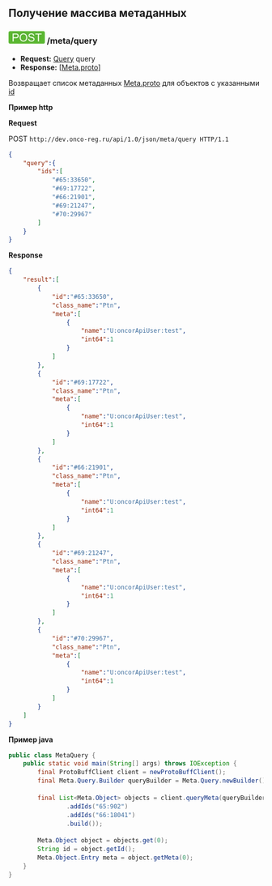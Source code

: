 ## Получение массива метаданных

### ![POST](../../../img/post.png) /meta/query
* **Request:** [Query](../../../types/types.md#com.siams.med.api.Query) query
* **Response:** [[Meta.proto](../../../types/types.md#metaproto)]

Возвращает список метаданных [Meta.proto](../../../types/types.md#metaproto) 
для объектов с указанными [id](../../../types/types.md#metaproto)



**Пример http**

**Request**

POST `http://dev.onco-reg.ru/api/1.0/json/meta/query HTTP/1.1`
```json
{
    "query":{
        "ids":[
            "#65:33650",
            "#69:17722",
            "#66:21901",
            "#69:21247",
            "#70:29967"
        ]
    }
}
```

**Response**
```json
{
    "result":[
        {
            "id":"#65:33650",
            "class_name":"Ptn",
            "meta":[
                {
                    "name":"U:oncorApiUser:test",
                    "int64":1
                }
            ]
        },
        {
            "id":"#69:17722",
            "class_name":"Ptn",
            "meta":[
                {
                    "name":"U:oncorApiUser:test",
                    "int64":1
                }
            ]
        },
        {
            "id":"#66:21901",
            "class_name":"Ptn",
            "meta":[
                {
                    "name":"U:oncorApiUser:test",
                    "int64":1
                }
            ]
        },
        {
            "id":"#69:21247",
            "class_name":"Ptn",
            "meta":[
                {
                    "name":"U:oncorApiUser:test",
                    "int64":1
                }
            ]
        },
        {
            "id":"#70:29967",
            "class_name":"Ptn",
            "meta":[
                {
                    "name":"U:oncorApiUser:test",
                    "int64":1
                }
            ]
        }
    ]
}
```

**Пример java**

```java
public class MetaQuery {
    public static void main(String[] args) throws IOException {
        final ProtoBuffClient client = newProtoBuffClient();
        final Meta.Query.Builder queryBuilder = Meta.Query.newBuilder();

        final List<Meta.Object> objects = client.queryMeta(queryBuilder
                .addIds("65:902")
                .addIds("66:18041")
                .build());

        Meta.Object object = objects.get(0);
        String id = object.getId();
        Meta.Object.Entry meta = object.getMeta(0);
    }
}
```

